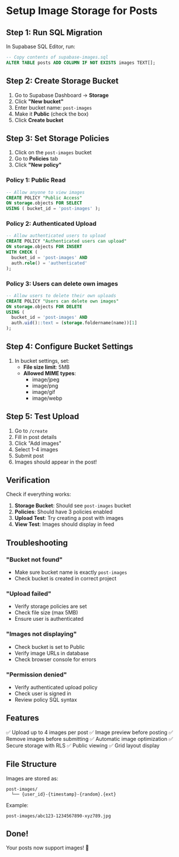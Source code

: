 # Setup Image Storage for Posts

## Step 1: Run SQL Migration

In Supabase SQL Editor, run:
```sql
-- Copy contents of supabase-images.sql
ALTER TABLE posts ADD COLUMN IF NOT EXISTS images TEXT[];
```

## Step 2: Create Storage Bucket

1. Go to Supabase Dashboard → **Storage**
2. Click **"New bucket"**
3. Enter bucket name: `post-images`
4. Make it **Public** (check the box)
5. Click **Create bucket**

## Step 3: Set Storage Policies

1. Click on the `post-images` bucket
2. Go to **Policies** tab
3. Click **"New policy"**

### Policy 1: Public Read
```sql
-- Allow anyone to view images
CREATE POLICY "Public Access"
ON storage.objects FOR SELECT
USING ( bucket_id = 'post-images' );
```

### Policy 2: Authenticated Upload
```sql
-- Allow authenticated users to upload
CREATE POLICY "Authenticated users can upload"
ON storage.objects FOR INSERT
WITH CHECK (
  bucket_id = 'post-images' AND
  auth.role() = 'authenticated'
);
```

### Policy 3: Users can delete own images
```sql
-- Allow users to delete their own uploads
CREATE POLICY "Users can delete own images"
ON storage.objects FOR DELETE
USING (
  bucket_id = 'post-images' AND
  auth.uid()::text = (storage.foldername(name))[1]
);
```

## Step 4: Configure Bucket Settings

1. In bucket settings, set:
   - **File size limit**: 5MB
   - **Allowed MIME types**: 
     - image/jpeg
     - image/png
     - image/gif
     - image/webp

## Step 5: Test Upload

1. Go to `/create`
2. Fill in post details
3. Click "Add images"
4. Select 1-4 images
5. Submit post
6. Images should appear in the post!

## Verification

Check if everything works:

1. **Storage Bucket**: Should see `post-images` bucket
2. **Policies**: Should have 3 policies enabled
3. **Upload Test**: Try creating a post with images
4. **View Test**: Images should display in feed

## Troubleshooting

### "Bucket not found"
- Make sure bucket name is exactly `post-images`
- Check bucket is created in correct project

### "Upload failed"
- Verify storage policies are set
- Check file size (max 5MB)
- Ensure user is authenticated

### "Images not displaying"
- Check bucket is set to Public
- Verify image URLs in database
- Check browser console for errors

### "Permission denied"
- Verify authenticated upload policy
- Check user is signed in
- Review policy SQL syntax

## Features

✅ Upload up to 4 images per post
✅ Image preview before posting
✅ Remove images before submitting
✅ Automatic image optimization
✅ Secure storage with RLS
✅ Public viewing
✅ Grid layout display

## File Structure

Images are stored as:
```
post-images/
  └── {user_id}-{timestamp}-{random}.{ext}
```

Example:
```
post-images/abc123-1234567890-xyz789.jpg
```

## Done!

Your posts now support images! 📸

